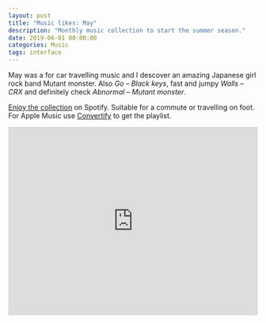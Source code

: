 ```yaml
---
layout: post
title: "Music likes: May"
description: "Monthly music collection to start the summer season."
date: 2019-06-01 00:00:00
categories: Music
tags: interface
---
```


May was a for car travelling music and I descover an amazing  Japanese girl rock band Mutant monster. Also *Go – Black keys*, fast and jumpy *Walls – CRX* and definitely check *Abnormal – Mutant monster*.

[Enjoy the collection](https://open.spotify.com/user/yuriysteam/playlist/7bZFjeBCPPKFPZGouodNDR?si=SML7irLKT8WPPiElY3OLxw) on Spotify. Suitable for a commute or travelling on foot. For Apple Music use [Convertify](https://haydenhong.com/convertify/) to get the playlist.



<iframe src="https://open.spotify.com/embed/user/yuriysteam/playlist/7bZFjeBCPPKFPZGouodNDR" width="100%" height="380" frameborder="0" allowtransparency="true" allow="encrypted-media"></iframe>